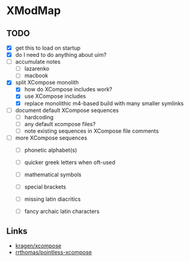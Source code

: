 # XModMap

## TODO

* [x] get this to load on startup
* [x] do I need to do anything about uim?
* [ ] accumulate notes
    * [ ] lazarenko
    * [ ] macbook
* [x] split XCompose monolith
    * [x] how do XCompose includes work?
    * [x] use XCompose includes
    * [x] replace monolithic m4-based build with many smaller symlinks
* [ ] document default XCompose sequences
    * [ ] hardcoding
    * [ ] any default xcompose files?
    * [ ] note existing sequences in XCompose file comments
* [ ] more XCompose sequences
    * [ ] phonetic alphabet(s)
    * [ ] quicker greek letters when oft-used
    * [ ] mathematical symbols
    * [ ] special brackets
    * [ ] missing latin diacritics
    * [ ] fancy archaic latin characters


## Links

  * [kragen/xcompose](https://github.com/kragen/xcompose)
  * [rrthomas/pointless-xcompose](https://github.com/rrthomas/pointless-xcompose/)